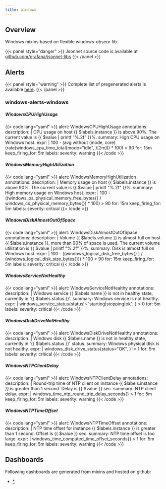 ```yaml
---
title: windows
---
```


## Overview

Windows mixins based on flexible windows-observ-lib.

{{< panel style="danger" >}}
Jsonnet source code is available at [github.com/grafana/jsonnet-libs](https://github.com/grafana/jsonnet-libs/tree/master/windows-mixin)
{{< /panel >}}

## Alerts

{{< panel style="warning" >}}
Complete list of pregenerated alerts is available [here](https://github.com/monitoring-mixins/website/blob/master/assets/windows/alerts.yaml).
{{< /panel >}}

### windows-alerts-windows

##### WindowsCPUHighUsage

{{< code lang="yaml" >}}
alert: WindowsCPUHighUsage
annotations:
  description: |
    CPU usage on host {{ $labels.instance }} is above 90%. The current value is {{ $value | printf "%.2f" }}%.
  summary: High CPU usage on Windows host.
expr: |
  100 - (avg without (mode, core) (rate(windows_cpu_time_total{mode="idle", }[2m])) * 100) > 90
for: 15m
keep_firing_for: 5m
labels:
  severity: warning
{{< /code >}}
 
##### WindowsMemoryHighUtilization

{{< code lang="yaml" >}}
alert: WindowsMemoryHighUtilization
annotations:
  description: |
    Memory usage on host {{ $labels.instance }} is above 90%. The current value is {{ $value | printf "%.2f" }}%.
  summary: High memory usage on Windows host.
expr: |
  100 - ((windows_os_physical_memory_free_bytes{}
  /
  windows_cs_physical_memory_bytes{}) * 100) > 90
for: 15m
keep_firing_for: 5m
labels:
  severity: critical
{{< /code >}}
 
##### WindowsDiskAlmostOutOfSpace

{{< code lang="yaml" >}}
alert: WindowsDiskAlmostOutOfSpace
annotations:
  description: |
    Volume {{ $labels.volume }} is almost full on host {{ $labels.instance }}, more than 90% of space is used. The current volume utilization is {{ $value | printf "%.2f" }}%.
  summary: Disk is almost full on Windows host.
expr: |
  100 - ((windows_logical_disk_free_bytes{} ) / (windows_logical_disk_size_bytes{})) * 100  > 90
for: 15m
keep_firing_for: 5m
labels:
  severity: critical
{{< /code >}}
 
##### WindowsServiceNotHealthy

{{< code lang="yaml" >}}
alert: WindowsServiceNotHealthy
annotations:
  description: |
    Windows service {{ $labels.name }} is not in healthy state, currently in '{{ $labels.status }}'.
  summary: Windows service is not healthy.
expr: |
  windows_service_status{status!~"starting|stopping|ok", } > 0
for: 5m
labels:
  severity: critical
{{< /code >}}
 
##### WindowsDiskDriveNotHealthy

{{< code lang="yaml" >}}
alert: WindowsDiskDriveNotHealthy
annotations:
  description: |
    Windows disk {{ $labels.name }} is not in healthy state, currently in '{{ $labels.status }}' status.
  summary: Windows physical disk is not healthy.
expr: |
  windows_disk_drive_status{status="OK", } != 1
for: 5m
labels:
  severity: critical
{{< /code >}}
 
##### WindowsNTPClientDelay

{{< code lang="yaml" >}}
alert: WindowsNTPClientDelay
annotations:
  description: |
    Round-trip time of NTP client on instance {{ $labels.instance }} is greater than 1 second. Delay is {{ $value }} sec.
  summary: NTP client delay.
expr: |
  windows_time_ntp_round_trip_delay_seconds{} > 1
for: 5m
keep_firing_for: 5m
labels:
  severity: warning
{{< /code >}}
 
##### WindowsNTPTimeOffset

{{< code lang="yaml" >}}
alert: WindowsNTPTimeOffset
annotations:
  description: |
    NTP time offset for instance {{ $labels.instance }} is greater than 1 second. Offset is {{ $value }} sec.
  summary: NTP time offset is too large.
expr: |
  windows_time_computed_time_offset_seconds{} > 1
for: 5m
keep_firing_for: 5m
labels:
  severity: warning
{{< /code >}}
 
## Dashboards
Following dashboards are generated from mixins and hosted on github:


- [*](https://github.com/monitoring-mixins/website/blob/master/assets/windows/dashboards/*.json)
